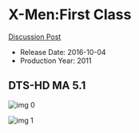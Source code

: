 # X-Men:First Class

[Discussion Post](https://www.avsforum.com/threads/bass-eq-for-filtered-movies.2995212/post-57837108)

* Release Date: 2016-10-04
* Production Year: 2011

## DTS-HD MA 5.1

![img 0](https://i.imgur.com/8We82Qh.jpg)

![img 1](https://i.imgur.com/kI5XYTA.jpg)


